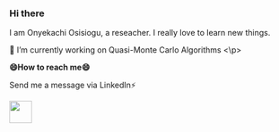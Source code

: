 ### Hi there
I am Onyekachi Osisiogu, a reseacher. I really love to learn new things.
<p>
🔭 I’m currently working on Quasi-Monte Carlo Algorithms
  <\p>
    
<b>😄How to reach me😄</b></p>
<p>
Send me a message via LinkedIn⚡ 
  </p>
<p>
  <a href="https://www.linkedin.com/in/onyekachi-osisiogu/"><img height="40" src="https://user-images.githubusercontent.com/50482876/129754677-f7602703-5d37-41cb-83a1-fd0ca94a01a7.jpeg" alt=""/></a>
  </p>

<!--
**kachiann/kachiann** is a ✨ _special_ ✨ repository because its `README.md` (this file) appears on your GitHub profile.

Here are some ideas to get you started:

- 
- 🌱 I’m currently learning ...
- 👯 I’m looking to collaborate on ...
- 🤔 I’m looking for help with ...
- 💬 Ask me about ...
- 📫 How to reach me: ...
- 😄 Pronouns: ...
- ⚡ Fun fact: ...
-->
